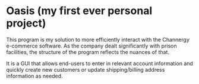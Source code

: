 # Oasis (my first ever personal project)

This program is my solution to more efficiently interact with the Channergy e-commerce software. As the company dealt significantly with prison facilities, the structure of the program reflects the nuances of that.

It is a GUI that allows end-users to enter in relevant account information and quickly create new customers or update shipping/billing address information as needed. 



